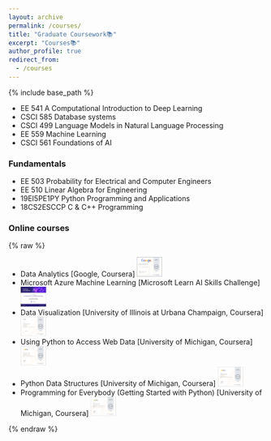 ```yaml
---
layout: archive
permalink: /courses/
title: "Graduate Coursework📚"
excerpt: "Courses📚"
author_profile: true
redirect_from: 
  - /courses
---
```

{% include base_path %}
<!-- Graduate Coursework:  -->

* EE 541   A Computational Introduction to Deep Learning
* CSCI 585 Database systems
* CSCI 499 Language Models in Natural Language Processing
* EE 559   Machine Learning
* CSCI 561 Foundations of AI

### Fundamentals
* EE 503  Probability for Electrical and Computer Engineers
* EE 510  Linear Algebra for Engineering
* 19EI5PE1PY Python Programming and Applications
* 18CS2ESCCP C & C++ Programming

### Online courses
{% raw %}
<div class="course-list">
  <ul>
    <li>Data Analytics [Google, Coursera]
      <img src="/images/Google Data Analytics.jpg" alt="Data Analytics Certificate" style="width: 50px; cursor: pointer;" onclick="openModal(this.src);">
    </li>
    <li>Microsoft Azure Machine Learning [Microsoft Learn AI Skills Challenge]
      <img src="/images/gluck.png" alt="Microsoft Azure ML Certificate" style="width: 50px; cursor: pointer;" onclick="openModal(this.src);">
    </li>
            <li>Data Visualization [University of Illinois at Urbana Champaign, Coursera]
      <img src="/images/uiuc_cou.png" alt="Data Visualization Certificate" style="width: 50px; cursor: pointer;" onclick="openModal(this.src);">
    </li>
        <li>Using Python to Access Web Data [University of Michigan, Coursera]
      <img src="/images/umich_2.png" alt="Using Python to Access Web Data Certificate" style="width: 50px; cursor: pointer;" onclick="openModal(this.src);">
    </li>
        <li>Python Data Structures [University of Michigan, Coursera]
      <img src="/images/umich_3.png" alt="Python Data Structures Certificate" style="width: 50px; cursor: pointer;" onclick="openModal(this.src);">
    </li>
     <li>Programming for Everybody (Getting Started with Python) [University of Michigan, Coursera]
      <img src="/images/umich_1.png" alt="Programming for Everybody Certificate" style="width: 50px; cursor: pointer;" onclick="openModal(this.src);">
    </li>
  </ul>
</div>
<div id="myModal" class="modal">
  <span class="close">&times;</span>
  <img class="modal-content" id="img01">
  <div id="caption"></div>
</div>
<div id="myModal" class="modal">
  <span class="close">&times;</span>
  <img class="modal-content" id="img01">
  <div id="caption"></div>
</div>
{% endraw %}
<style>
.modal {
  display: none; /* Ensures modal is hidden on page load */
  position: fixed;
  top: 0;
  left: 0;
  width: 100%;
  height: 100%;
  background-color: rgba(0,0,0,0.8); /* Dim the background */
  z-index: 1000; /* Ensures modal is on top of other content */
  padding: 20px;
  align-items: center;
  justify-content: center;
  flex-direction: column; /* Stacks items vertically */
}
.modal-content {
  display: block;
  max-width: 80%; /* Responsive max width, consider adjusting this */
  max-height: 80vh; /* Responsive max height, consider adjusting this */
  width: auto; /* Maintain aspect ratio */
  height: auto; /* Adjust based on your needs */
  margin: auto; /* Centering the image within the modal */
}
.close {
  position: absolute;
  top: 15px;
  right: 35px;
  color: #f1f1f1;
  font-size: 40px;
  font-weight: bold;
  transition: 0.3s;
}
.close:hover,
.close:focus {
  color: #bbb;
  text-decoration: none;
  cursor: pointer;
}
</style>
<script>
document.addEventListener('DOMContentLoaded', function () {
  var modal = document.getElementById('myModal');
  var modalImg = document.getElementById('img01');
  var span = document.getElementsByClassName("close")[0]; // Close button
  window.openModal = function(src) {
    modalImg.src = src;
    modal.style.display = "flex"; // Show the modal
  }
  span.onclick = function() {
    modal.style.display = "none";
  }
  window.onclick = function(event) {
    if (event.target == modal) {
      modal.style.display = "none";
    }
  }
});
</script>
